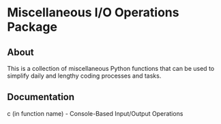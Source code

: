 # Miscellaneous I/O Operations Package

## About

This is a collection of miscellaneous Python functions
that can be used to simplify daily and
lengthy coding processes and tasks.

## Documentation

c (in function name) - Console-Based Input/Output Operations
